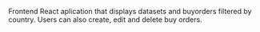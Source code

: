 Frontend React aplication that displays datasets and buyorders filtered by country. Users can also create, edit and delete buy orders.
